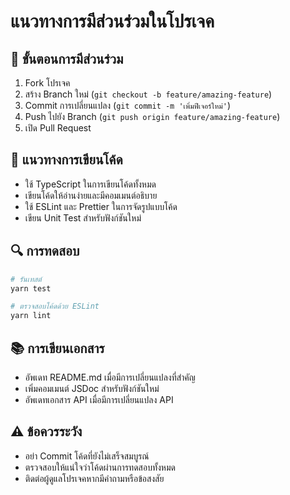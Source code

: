 # แนวทางการมีส่วนร่วมในโปรเจค

## 🎯 ขั้นตอนการมีส่วนร่วม

1. Fork โปรเจค
2. สร้าง Branch ใหม่ (`git checkout -b feature/amazing-feature`)
3. Commit การเปลี่ยนแปลง (`git commit -m 'เพิ่มฟีเจอร์ใหม่'`)
4. Push ไปยัง Branch (`git push origin feature/amazing-feature`)
5. เปิด Pull Request

## 📝 แนวทางการเขียนโค้ด

- ใช้ TypeScript ในการเขียนโค้ดทั้งหมด
- เขียนโค้ดให้อ่านง่ายและมีคอมเมนต์อธิบาย
- ใช้ ESLint และ Prettier ในการจัดรูปแบบโค้ด
- เขียน Unit Test สำหรับฟังก์ชันใหม่

## 🔍 การทดสอบ

```bash
# รันเทสต์
yarn test

# ตรวจสอบโค้ดด้วย ESLint
yarn lint
```

## 📚 การเขียนเอกสาร

- อัพเดท README.md เมื่อมีการเปลี่ยนแปลงที่สำคัญ
- เพิ่มคอมเมนต์ JSDoc สำหรับฟังก์ชันใหม่
- อัพเดทเอกสาร API เมื่อมีการเปลี่ยนแปลง API

## ⚠️ ข้อควรระวัง

- อย่า Commit โค้ดที่ยังไม่เสร็จสมบูรณ์
- ตรวจสอบให้แน่ใจว่าโค้ดผ่านการทดสอบทั้งหมด
- ติดต่อผู้ดูแลโปรเจคหากมีคำถามหรือข้อสงสัย
